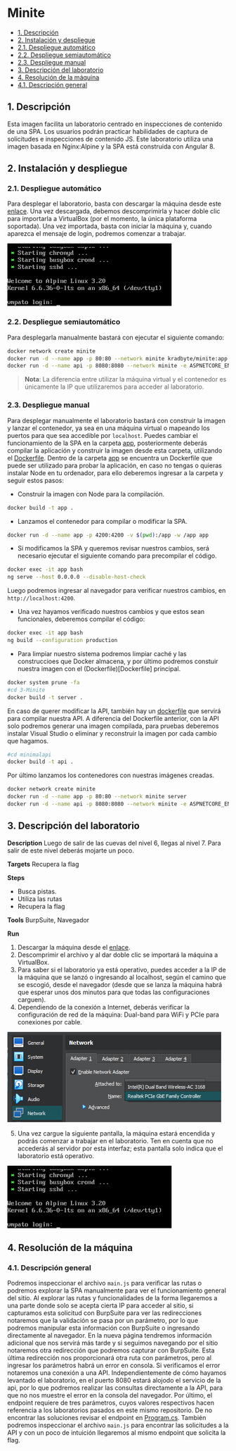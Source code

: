 # Minite

- [1. Descripción](#1-descripción)
- [2. Instalación y despliegue](#2-instalación-y-despliegue)
- [2.1. Despliegue automático](#21-despliegue-automático)
- [2.2. Despliegue semiautomático](#22-despliegue-semiautomático)
- [2.3. Despliegue manual](#23-despliegue-manual)
- [3. Descripción del laboratorio](#3-descripción-del-laboratorio)
- [4. Resolución de la máquina](#4-resolución-de-la-máquina)
- [4.1. Descripción general](#41-descripción-general)

## 1. Descripción

Esta imagen facilita un laboratorio centrado en inspecciones de contenido de una SPA. Los usuarios podrán practicar habilidades de captura de solicitudes e inspecciones de contenido JS. Este laboratorio utiliza una imagen basada en Nginx:Alpine y la SPA está construida con Angular 8.

## 2. Instalación y despliegue

### 2.1. Despliegue automático

Para desplegar el laboratorio, basta con descargar la máquina desde este [enlace](https://www.mediafire.com/file/ufjcpt8z9wlafwg/Minitee.zip/file). Una vez descargada, debemos descomprimirla y hacer doble clic para importarla a VirtualBox (por el momento, la única plataforma soportada). Una vez importada, basta con iniciar la máquina y, cuando aparezca el mensaje de login, podremos comenzar a trabajar.

![Login](imagine/login.png)

### 2.2. Despliegue semiautomático

Para desplegarla manualmente bastará con ejecutar el siguiente comando:

```bash
docker network create minite
docker run -d --name app -p 80:80 --network minite kradbyte/minite:app
docker run -d --name api -p 8080:8080 --network minite -e ASPNETCORE_ENVIRONMENT=Production kradbyte/minite:api
```

> **Nota**: La diferencia entre utilizar la máquina virtual y el contenedor es únicamente la IP que utilizaremos para acceder al laboratorio.

### 2.3. Despliegue manual

Para desplegar manualmente el laboratorio bastará con construir la imagen y lanzar el contenedor, ya sea en una máquina virtual o mapeando los puertos para que sea accedible por `localhost`. Puedes cambiar el funcionamiento de la SPA en la carpeta [app](app), posteriormente deberás compilar la aplicación y construir la imagen desde esta carpeta, utilizando el [Dockerfile](Dockerfile).
Dentro de la carpeta [app](app) se encuentra un Dockerfile que puede ser utilizado para probar la aplicación, en caso no tengas o quieras instalar Node en tu ordenador, para ello deberemos ingresar a la carpeta y seguir estos pasos:

- Construir la imagen con Node para la compilación.

```bash
docker build -t app .
```

- Lanzamos el contenedor para compilar o modificar la SPA.

```bash
docker run -d --name app -p 4200:4200 -v $(pwd):/app -w /app app
```

- Si modificamos la SPA y queremos revisar nuestros cambios, será necesario ejecutar el siguiente comando para precompilar el código.

```bash
docker exec -it app bash
ng serve --host 0.0.0.0 --disable-host-check
```

Luego podremos ingresar al navegador para verificar nuestros cambios, en `http://localhost:4200`.

- Una vez hayamos verificado nuestros cambios y que estos sean funcionales, deberemos compilar el código:

```bash
docker exec -it app bash
ng build --configuration production
```

- Para limpiar nuestro sistema podremos limpiar caché y las construccioes que Docker almacena, y por último podremos constuir nuestra imagen con el (Dockerfile)[Dockerfile] principal.

```bash
docker system prune -fa
#cd 3-Minite
docker build -t server .
```

En caso de querer modificar la API, también hay un [dockerfile](minimalapi/Dockerfile) que servirá para compilar nuestra API. A diferencia del Dockerfile anterior, con la API solo podremos generar una imagen compilada, para pruebas deberemos instalar Visual Studio o eliminar y reconstruir la imagen por cada cambio que hagamos.

```bash
#cd minimalapi
docker build -t api .
```

Por último lanzamos los contenedores con nuestras imágenes creadas.

```bash
docker network create minite
docker run -d --name app -p 80:80 --network minite server
docker run -d --name api -p 8080:8080 --network minite -e ASPNETCORE_ENVIRONMENT=Production api
```

## 3. Descripción del laboratorio

**Description**
Luego de salir de las cuevas del nivel 6, llegas al nivel 7. Para salir de este nivel deberás mojarte un poco.

**Targets**
Recupera la flag

**Steps**
- Busca pistas.
- Utiliza las rutas
- Recupera la flag

**Tools**
BurpSuite, Navegador

**Run**
1. Descargar la máquina desde el [enlace](https://www.mediafire.com/file/ufjcpt8z9wlafwg/Minitee.zip/file).
2. Descomprimir el archivo y al dar doble clic se importará la máquina a VirtualBox.
3. Para saber si el laboratorio ya está operativo, puedes acceder a la IP de la máquina que se lanzó o ingresando al localhost, según el camino que se escogió, desde el navegador (desde que se lanza la máquina habrá que esperar unos dos minutos para que todas las configuraciones carguen).
4. Dependiendo de la conexión a Internet, deberás verificar la configuración de red de la máquina: Dual-band para WiFi y PCIe para conexiones por cable.

![Adaptadores](imagine/adapters.png)

5. Una vez cargue la siguiente pantalla, la máquina estará encendida y podrás comenzar a trabajar en el laboratorio. Ten en cuenta que no accederás al servidor por esta interfaz; esta pantalla solo indica que el laboratorio está operativo.

![Login](imagine/login.png)

## 4. Resolución de la máquina

### 4.1. Descripción general

Podremos inspeccionar el archivo `main.js` para verificar las rutas o podremos explorar la SPA manualmente para ver el funcionamiento general del sitio. Al explorar las rutas y funcionalidades de la forma llegaremos a una parte donde solo se acepta cierta IP para acceder al sitio, si capturamos esta solicitud con BurpSuite para ver las redirecciones notaremos que la validación se pasa por un parámetro, por lo que podremos manipular esta información con BurpSuite o ingresando directamente al navegador. En la nueva página tendremos información adicional que nos servirá más tarde y si seguimos navegando por el sitio notaremos otra redirección que podremos capturar con BurpSuite. Esta última redirección nos proporcionará otra ruta con parámetros, pero al ingresar los parámetros habrá un error en consola. Si verificamos el error notaremos una conexión a una API. Independientemente de cómo hayamos levantado el laboratorio, en el puerto 8080 estará alojodo el servicio de la api, por lo que podremos realizar las consultas directamente a la API, para que no nos muestre el error en la consola del navegador. Por último, el endpoint requiere de tres parámetros, cuyos valores respectivos hacen referencia a los laboratorios pasados en este mismo repositorio. De no encontrar las soluciones revisar el endpoint en [Program.cs](minimalapi/Program.cs).
También podremos inspeccionar el archivo `main.js` para encontrar las solicitudes a la API y con un poco de intuición llegaremos al mismo endpoint que solicita la flag.
